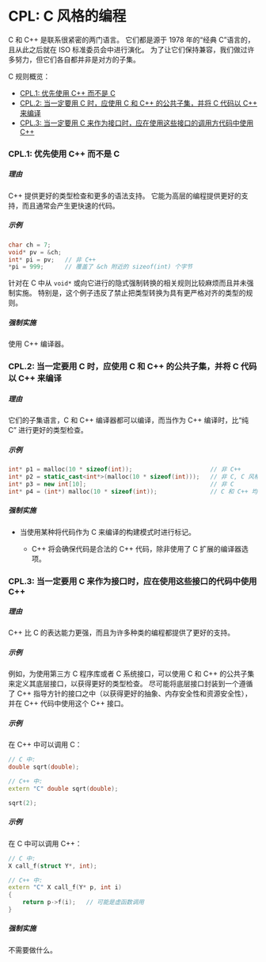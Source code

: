 # <a name="S-cpl"></a>CPL: C 风格的编程

C 和 C++ 是联系很紧密的两门语言。
它们都是源于 1978 年的“经典 C”语言的，且从此之后就在 ISO 标准委员会中进行演化。
为了让它们保持兼容，我们做过许多努力，但它们各自都并非是对方的子集。

C 规则概览：

* [CPL.1: 优先使用 C++ 而不是 C](S-cpl.md#Rcpl-C)
* [CPL.2: 当一定要用 C 时，应使用 C 和 C++ 的公共子集，并将 C 代码以 C++ 来编译](S-cpl.md#Rcpl-subset)
* [CPL.3: 当一定要用 C 来作为接口时，应在使用这些接口的调用方代码中使用 C++](S-cpl.md#Rcpl-interface)

### <a name="Rcpl-C"></a>CPL.1: 优先使用 C++ 而不是 C

##### 理由

C++ 提供更好的类型检查和更多的语法支持。
它能为高层的编程提供更好的支持，而且通常会产生更快速的代码。

##### 示例

```cpp
char ch = 7;
void* pv = &ch;
int* pi = pv;   // 非 C++
*pi = 999;      // 覆盖了 &ch 附近的 sizeof(int) 个字节
```

针对在 C 中从 `void*` 或向它进行的隐式强制转换的相关规则比较麻烦而且并未强制实施。
特别是，这个例子违反了禁止把类型转换为具有更严格对齐的类型的规则。

##### 强制实施

使用 C++ 编译器。

### <a name="Rcpl-subset"></a>CPL.2: 当一定要用 C 时，应使用 C 和 C++ 的公共子集，并将 C 代码以 C++ 来编译

##### 理由

它们的子集语言，C 和 C++ 编译器都可以编译，而当作为 C++ 编译时，比“纯 C” 进行更好的类型检查。

##### 示例

```cpp
int* p1 = malloc(10 * sizeof(int));                      // 非 C++
int* p2 = static_cast<int*>(malloc(10 * sizeof(int)));   // 非 C, C 风格的 C++
int* p3 = new int[10];                                   // 非 C
int* p4 = (int*) malloc(10 * sizeof(int));               // C 和 C++ 均可
```

##### 强制实施

* 当使用某种将代码作为 C 来编译的构建模式时进行标记。

  * C++ 将会确保代码是合法的 C++ 代码，除非使用了 C 扩展的编译器选项。

### <a name="Rcpl-interface"></a>CPL.3: 当一定要用 C 来作为接口时，应在使用这些接口的代码中使用 C++

##### 理由

C++ 比 C 的表达能力更强，而且为许多种类的编程都提供了更好的支持。

##### 示例

例如，为使用第三方 C 程序库或者 C 系统接口，可以使用 C 和 C++ 的公共子集来定义其底层接口，以获得更好的类型检查。
尽可能将底层接口封装到一个遵循了 C++ 指导方针的接口之中（以获得更好的抽象、内存安全性和资源安全性），并在 C++ 代码中使用这个 C++ 接口。

##### 示例

在 C++ 中可以调用 C：

```cpp
// C 中:
double sqrt(double);

// C++ 中:
extern "C" double sqrt(double);

sqrt(2);
```

##### 示例

在 C 中可以调用 C++：

```cpp
// C 中:
X call_f(struct Y*, int);

// C++ 中:
extern "C" X call_f(Y* p, int i)
{
    return p->f(i);   // 可能是虚函数调用
}
```

##### 强制实施

不需要做什么。

